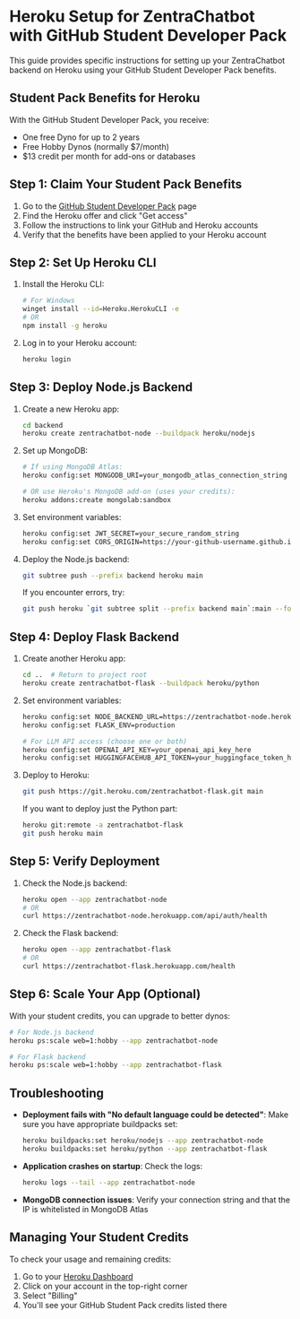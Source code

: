 # Heroku Setup for ZentraChatbot with GitHub Student Developer Pack

This guide provides specific instructions for setting up your ZentraChatbot backend on Heroku using your GitHub Student Developer Pack benefits.

## Student Pack Benefits for Heroku

With the GitHub Student Developer Pack, you receive:
- One free Dyno for up to 2 years
- Free Hobby Dynos (normally $7/month)
- $13 credit per month for add-ons or databases

## Step 1: Claim Your Student Pack Benefits

1. Go to the [GitHub Student Developer Pack](https://education.github.com/pack) page
2. Find the Heroku offer and click "Get access"
3. Follow the instructions to link your GitHub and Heroku accounts
4. Verify that the benefits have been applied to your Heroku account

## Step 2: Set Up Heroku CLI

1. Install the Heroku CLI:
   ```bash
   # For Windows
   winget install --id=Heroku.HerokuCLI -e
   # OR
   npm install -g heroku
   ```

2. Log in to your Heroku account:
   ```bash
   heroku login
   ```

## Step 3: Deploy Node.js Backend

1. Create a new Heroku app:
   ```bash
   cd backend
   heroku create zentrachatbot-node --buildpack heroku/nodejs
   ```

2. Set up MongoDB:
   ```bash
   # If using MongoDB Atlas:
   heroku config:set MONGODB_URI=your_mongodb_atlas_connection_string

   # OR use Heroku's MongoDB add-on (uses your credits):
   heroku addons:create mongolab:sandbox
   ```

3. Set environment variables:
   ```bash
   heroku config:set JWT_SECRET=your_secure_random_string
   heroku config:set CORS_ORIGIN=https://your-github-username.github.io/ZentraChatbot
   ```

4. Deploy the Node.js backend:
   ```bash
   git subtree push --prefix backend heroku main
   ```

   If you encounter errors, try:
   ```bash
   git push heroku `git subtree split --prefix backend main`:main --force
   ```

## Step 4: Deploy Flask Backend

1. Create another Heroku app:
   ```bash
   cd ..  # Return to project root
   heroku create zentrachatbot-flask --buildpack heroku/python
   ```

2. Set environment variables:
   ```bash
   heroku config:set NODE_BACKEND_URL=https://zentrachatbot-node.herokuapp.com
   heroku config:set FLASK_ENV=production

   # For LLM API access (choose one or both)
   heroku config:set OPENAI_API_KEY=your_openai_api_key_here
   heroku config:set HUGGINGFACEHUB_API_TOKEN=your_huggingface_token_here
   ```

3. Deploy to Heroku:
   ```bash
   git push https://git.heroku.com/zentrachatbot-flask.git main
   ```

   If you want to deploy just the Python part:
   ```bash
   heroku git:remote -a zentrachatbot-flask
   git push heroku main
   ```

## Step 5: Verify Deployment

1. Check the Node.js backend:
   ```bash
   heroku open --app zentrachatbot-node
   # OR
   curl https://zentrachatbot-node.herokuapp.com/api/auth/health
   ```

2. Check the Flask backend:
   ```bash
   heroku open --app zentrachatbot-flask
   # OR
   curl https://zentrachatbot-flask.herokuapp.com/health
   ```

## Step 6: Scale Your App (Optional)

With your student credits, you can upgrade to better dynos:

```bash
# For Node.js backend
heroku ps:scale web=1:hobby --app zentrachatbot-node

# For Flask backend
heroku ps:scale web=1:hobby --app zentrachatbot-flask
```

## Troubleshooting

- **Deployment fails with "No default language could be detected"**:
  Make sure you have appropriate buildpacks set:
  ```bash
  heroku buildpacks:set heroku/nodejs --app zentrachatbot-node
  heroku buildpacks:set heroku/python --app zentrachatbot-flask
  ```

- **Application crashes on startup**:
  Check the logs:
  ```bash
  heroku logs --tail --app zentrachatbot-node
  ```

- **MongoDB connection issues**:
  Verify your connection string and that the IP is whitelisted in MongoDB Atlas

## Managing Your Student Credits

To check your usage and remaining credits:
1. Go to your [Heroku Dashboard](https://dashboard.heroku.com/)
2. Click on your account in the top-right corner
3. Select "Billing"
4. You'll see your GitHub Student Pack credits listed there
